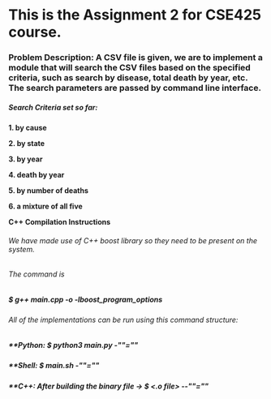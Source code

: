 # This is the Assignment 2 for CSE425 course.

### Problem Description: A CSV file is given, we are to implement a module that will search the CSV files based on the specified criteria, such as search by disease, total death by year, etc. The search parameters are passed by command line interface.


##### Search Criteria set so far:
**1. by cause**

**2. by state**

**3. by year**

**4. death by year**

**5. by number of deaths**

**6. a mixture of all five**

**C++ Compilation Instructions**

###### We have made use of C++ boost library so they need to be present on the system.
###### The command is 
##### **$ g++ main.cpp -o <output file name> -lboost_program_options**

###### All of the implementations can be run using this command structure:
##### **Python: $ python3 main.py <path to the csv file> -"<name of argument>"="<value of argument>"
##### **Shell: $ main.sh <path to the csv file> -"<name of argument>"="<value of argument>"
##### **C++: After building the binary file -> $ <.o file> --"<name of argument>"="<value of argument>"

